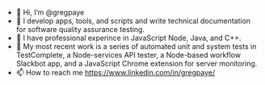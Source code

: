 - 👋 Hi, I’m @gregpaye
- 👀 I develop apps, tools, and scripts and write technical documentation for software quality assurance testing.
- 🌱 I have professional experince in JavaScript Node, Java, and C++.
- 💞️ My most recent work is a series of automated unit and system tests in TestComplete, a Node-services API tester, a Node-based workflow Slackbot app, and a JavaScript Chrome extension for server monitoring.
- 📫 How to reach me https://www.linkedin.com/in/gregpaye/

<!---
gregpaye/gregpaye is a ✨ special ✨ repository because its `README.md` (this file) appears on your GitHub profile.
You can click the Preview link to take a look at your changes.
--->
